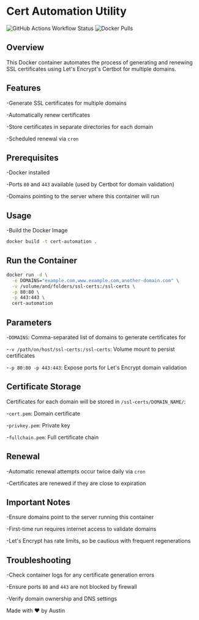 # Cert Automation Utility
![GitHub Actions Workflow Status](https://img.shields.io/github/actions/workflow/status/Sturnus-LLC/cert-automation/docker-image.yml)
![Docker Pulls](https://img.shields.io/docker/pulls/asturnus/cert-automation)


## Overview
This Docker container automates the process of generating and renewing SSL certificates using Let's Encrypt's Certbot for multiple domains.

## Features
-Generate SSL certificates for multiple domains

-Automatically renew certificates

-Store certificates in separate directories for each domain

-Scheduled renewal via ```cron```

## Prerequisites
-Docker installed

-Ports ```80``` and ```443``` available (used by Certbot for domain validation)

-Domains pointing to the server where this container will run

## Usage
-Build the Docker Image
```bash
docker build -t cert-automation .
```

## Run the Container
```bash
docker run -d \
  -e DOMAINS="example.com,www.example.com,another-domain.com" \
  -v /volume/and/folders/ssl-certs:/ssl-certs \
  -p 80:80 \
  -p 443:443 \
  cert-automation
```

## Parameters
-```DOMAINS```: Comma-separated list of domains to generate certificates for

-```-v /path/on/host/ssl-certs:/ssl-certs```: Volume mount to persist certificates

-```-p 80:80 -p 443:443```: Expose ports for Let's Encrypt domain validation


## Certificate Storage
Certificates for each domain will be stored in ```/ssl-certs/DOMAIN_NAME/```:

-```cert.pem```: Domain certificate

-```privkey.pem```: Private key

-```fullchain.pem```: Full certificate chain

## Renewal
-Automatic renewal attempts occur twice daily via ```cron```

-Certificates are renewed if they are close to expiration

## Important Notes
-Ensure domains point to the server running this container

-First-time run requires internet access to validate domains

-Let's Encrypt has rate limits, so be cautious with frequent regenerations

## Troubleshooting
-Check container logs for any certificate generation errors

-Ensure ports ```80``` and ```443``` are not blocked by firewall

-Verify domain ownership and DNS settings

Made with ♥️ by Austin